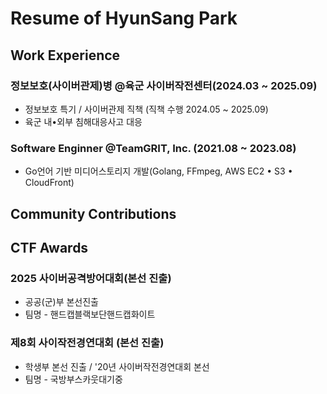 # Resume of HyunSang Park

## Work Experience

### 정보보호(사이버관제)병 @육군 사이버작전센터(2024.03 ~ 2025.09)
 
- 정보보호 특기 / 사이버관제 직책 (직책 수행 2024.05 ~ 2025.09)
- 육군 내•외부 침해대응사고 대응

### Software Enginner @TeamGRIT, Inc. (2021.08 ~ 2023.08)

- Go언어 기반 미디어스토리지 개발(Golang, FFmpeg, AWS EC2 • S3 • CloudFront)

## Community Contributions

## CTF Awards

### 2025 사이버공격방어대회(본선 진출)

- 공공(군)부 본선진출
- 팀명 - 핸드캡블랙보단핸드캡화이트

### 제8회 사이작전경연대회 (본선 진출)

- 학생부 본선 진출 / '20년 사이버작전경연대회 본선
- 팀명 - 국방부스카웃대기중